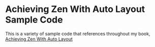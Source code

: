 Achieving Zen With Auto Layout Sample Code
====================================

This is a variety of sample code that references throughout my book, [Achieving Zen With Auto Layout][zen]

[zen]: https://gum.co/autolayout
